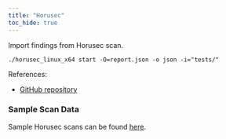 ```yaml
---
title: "Horusec"
toc_hide: true
---
```

Import findings from Horusec scan.

```shell
./horusec_linux_x64 start -O=report.json -o json -i="tests/"
```

References:
 * [GitHub repository](https://github.com/ZupIT/horusec)

### Sample Scan Data
Sample Horusec scans can be found [here](https://github.com/DefectDojo/django-DefectDojo/tree/master/unittests/scans/horusec).
